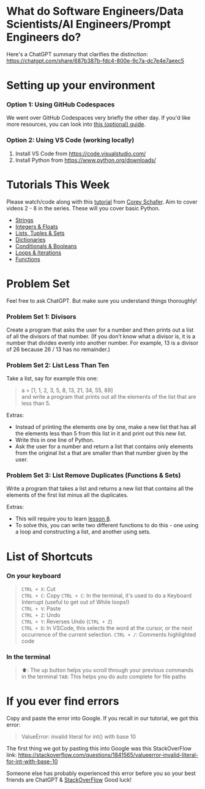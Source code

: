 # What do Software Engineers/Data Scientists/AI Engineers/Prompt Engineers do?

Here's a ChatGPT summary that clarifies the distinction: https://chatgpt.com/share/687b387b-fdc4-800e-9c7a-dc7e4e7aeec5

# Setting up your environment

### Option 1: Using GitHub Codespaces

We went over GitHub Codespaces very briefly the other day. If you'd like more resources, you can look into [this (optional) guide]( https://docs.github.com/en/codespaces/quickstart).

### Option 2: Using VS Code (working locally)

1. Install VS Code from https://code.visualstudio.com/
2. Install Python from https://www.python.org/downloads/

# Tutorials This Week

Please watch/code along with this [tutorial](https://www.youtube.com/playlist?list=PL-osiE80TeTskrapNbzXhwoFUiLCjGgY7) from [Corey Schafer](https://www.youtube.com/channel/UCCezIgC97PvUuR4_gbFUs5g).
Aim to cover videos 2 - 8 in the series. These will you cover basic Python.

- [Strings](https://www.youtube.com/watch?v=k9TUPpGqYTo&list=PL-osiE80TeTskrapNbzXhwoFUiLCjGgY7&index=2&t=447s&pp=iAQB0gcJCcwJAYcqIYzv)
- [Integers & Floats](https://www.youtube.com/watch?v=khKv-8q7YmY&list=PL-osiE80TeTskrapNbzXhwoFUiLCjGgY7&index=3&pp=iAQB)
- [Lists, Tuples & Sets](https://www.youtube.com/watch?v=W8KRzm-HUcc&list=PL-osiE80TeTskrapNbzXhwoFUiLCjGgY7&index=4&pp=iAQB)
- [Dictionaries](https://www.youtube.com/watch?v=daefaLgNkw0&list=PL-osiE80TeTskrapNbzXhwoFUiLCjGgY7&index=5&pp=iAQB0gcJCcwJAYcqIYzv)
- [Conditionals & Booleans](https://www.youtube.com/watch?v=DZwmZ8Usvnk&list=PL-osiE80TeTskrapNbzXhwoFUiLCjGgY7&index=6&pp=iAQB)
- [Loops & Iterations](https://www.youtube.com/watch?v=6iF8Xb7Z3wQ&list=PL-osiE80TeTskrapNbzXhwoFUiLCjGgY7&index=7&pp=iAQB)
- [Functions](https://www.youtube.com/watch?v=9Os0o3wzS_I&list=PL-osiE80TeTskrapNbzXhwoFUiLCjGgY7&index=8&pp=iAQB)

# Problem Set

Feel free to ask ChatGPT. But make sure you understand things thoroughly!

### Problem Set 1: Divisors

Create a program that asks the user for a number and then prints out a list of all the divisors of that number.
(If you don’t know what a divisor is, it is a number that divides evenly into another number. For example, 13 is a divisor of 26 because 26 / 13 has no remainder.)

### Problem Set 2: List Less Than Ten

Take a list, say for example this one:  
> a = [1, 1, 2, 3, 5, 8, 13, 21, 34, 55, 89]  
and write a program that prints out all the elements of the list that are less than 5.

Extras:
- Instead of printing the elements one by one, make a new list that has all the elements less than 5 from this list in it and print out this new list.
- Write this in one line of Python.
- Ask the user for a number and return a list that contains only elements from the original list a that are smaller than that number given by the user.

### Problem Set 3: List Remove Duplicates (Functions & Sets)

Write a program that takes a list and returns a new list that contains all the elements of the first list minus all the duplicates.

Extras:
- This will require you to learn [lesson 8](https://www.youtube.com/watch?v=9Os0o3wzS_I&list=PL-osiE80TeTskrapNbzXhwoFUiLCjGgY7&index=8).
- To solve this, you can write two different functions to do this - one using a loop and constructing a list, and another using sets.

# List of Shortcuts

### On your keyboard

> `CTRL + X`: Cut    
> `CTRL + C`: Copy
> `CTRL + C`: In the terminal, it's used to do a Keyboard Interrupt (useful to get out of While loops!)  
> `CTRL + V`: Paste  
> `CTRL + Z`: Undo  
> `CTRL + Y`: Reverses Undo (`CTRL + Z`)   
> `CTRL + D`: In VSCode, this selects the word at the cursor, or the next occurrence of the current selection.
> `CTRL + /`: Comments highlighted code

### In the terminal
> ⬆️: The up button helps you scroll through your previous commands in the terminal
> `TAB`: This helps you do auto complete for file paths

# If you ever find errors
Copy and paste the error into Google. If you recall in our tutorial, we got this error:

> ValueError: invalid literal for int() with base 10

The first thing we got by pasting this into Google was this StackOverFlow link:
https://stackoverflow.com/questions/1841565/valueerror-invalid-literal-for-int-with-base-10

Someone else has probably experienced this error before you so your best friends are ChatGPT & [StackOverFlow](https://en.wikipedia.org/wiki/Stack_Overflow#:~:text=Stack%20Overflow%20serves%20as%20a,fashion%20similar%20to%20a%20wiki.) Good luck!
